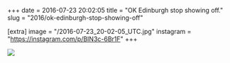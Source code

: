+++
date = 2016-07-23 20:02:05
title = "OK Edinburgh stop showing off."
slug = "2016/ok-edinburgh-stop-showing-off"

[extra]
image = "/2016-07-23_20-02-05_UTC.jpg"
instagram = "https://instagram.com/p/BIN3c-6Br1F"
+++

<img src="/2016-07-23_20-02-05_UTC.jpg" />
